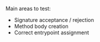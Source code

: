 Main areas to test:
* Signature acceptance / rejection
* Method body creation
* Correct entrypoint assignment